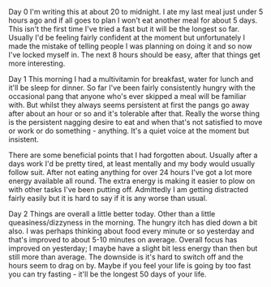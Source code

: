 Day 0
I'm writing this at about 20 to midnight. I ate my last meal just under 5 hours ago and if all goes to plan I won't eat another meal for about 5 days. This isn't the first time I've tried a fast but it will be the longest so far. Usually I'd be feeling fairly confident at the moment but unfortunately I made the mistake of telling people I was planning on doing it and so now I've locked myself in. The next 8 hours should be easy, after that things get more interesting.

Day 1
This morning I had a multivitamin for breakfast, water for lunch and it'll be sleep for dinner. So far I've been fairly consistently hungry with the occasional pang that anyone who's ever skipped a meal will be familiar with. But whilst they always seems persistent at first the pangs go away after about an hour or so and it's tolerable after that. Really the worse thing is the persistent nagging desire to eat and when that's not satisfied to move or work or do something - anything. It's a quiet voice at the moment but insistent.

There are some beneficial points that I had forgotten about. Usually after a days work I'd be pretty tired, at least mentally and my body would usually follow suit. After not eating anything for over 24 hours I've got a lot more energy available all round. The extra energy is making it easier to plow on with other tasks I've been putting off. Admittedly I am getting distracted fairly easily but it is hard to say if it is any worse than usual.

Day 2
Things are overall a little better today. Other than a little queasiness/dizzyness in the morning. The hungry itch has died down a bit also. I was perhaps thinking about food every minute or so yesterday and that's improved to about 5-10 minutes on average. Overall focus has improved on yesterday; I maybe have a slight bit less energy than then but still more than average. The downside is it's hard to switch off and the hours seem to drag on by. Maybe if you feel your life is going by too fast you can try fasting - it'll be the longest 50 days of your life.